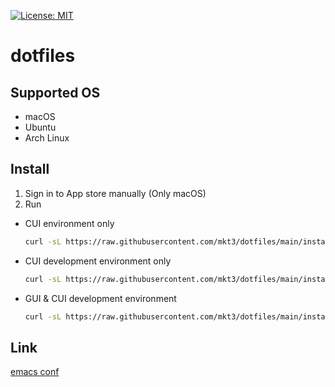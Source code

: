 [![License: MIT](https://img.shields.io/badge/License-MIT-yellow.svg)](https://opensource.org/licenses/MIT)

# dotfiles

## Supported OS
- macOS
- Ubuntu
- Arch Linux

## Install
1. Sign in to App store manually (Only macOS)
2. Run
  - CUI environment only
    ```bash
    curl -sL https://raw.githubusercontent.com/mkt3/dotfiles/main/install.sh | sh -s cui
    ```
  - CUI development environment only
    ```bash
    curl -sL https://raw.githubusercontent.com/mkt3/dotfiles/main/install.sh | sh -s cui dev
    ```
  - GUI & CUI development environment
    ```bash
    curl -sL https://raw.githubusercontent.com/mkt3/dotfiles/main/install.sh | sh -s gui dev
    ```
## Link
[emacs conf](./files/emacs)
